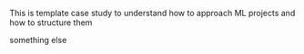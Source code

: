 This is template case study to understand how to approach ML projects and how to structure them

something else